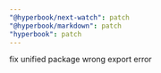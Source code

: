 ```yaml
---
"@hyperbook/next-watch": patch
"@hyperbook/markdown": patch
"hyperbook": patch
---
```


fix unified package wrong export error

